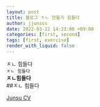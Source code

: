 ```yaml
---
layout: post
title: 블로그 ㅈㄴ 만들기 힘들다
author: jjunsss
date: 2022-03-22 14:23:00 +09:00
categories: [first, second]
tags: [first, exercise]
render_with_liquid: false
---
```


ㅈㄴ 힘들다  
``` ㅈㄴ 힘들다 ```  
**ㅈㄴ힘들다**  
##ㅈㄴ 힘들다  

<a href = "assets\storage\cv\Junsu_Kim_CV.pdf" download>Junsu CV</a>